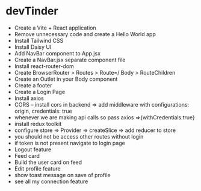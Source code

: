 # devTinder

- Create a Vite + React application
- Remove unnecessary code and create a Hello World app
- Install Tailwind CSS
- Install Daisy UI
- Add NavBar component to App.jsx
- Create a NavBar.jsx separate component file
- Install react-router-dom
- Create BrowserRouter > Routes > Route=/ Body > RouteChildren
- Create an Outlet in your Body component
- Create a footer
- Create a Login Page
- Install axios
- CORS – install cors in backend ⇒ add middleware with configurations: origin, credentials: true
- whenever we are making api calls so pass axios =>{withCredentials:true}
- install redux toolkit
- configure store => Provider => createSlice => add reducer to store 
- you should not be access other routes without login
- if token is not present navigate to login page 
- Logout feature 
- Feed card
- Build the user card on feed
- Edit profile feature
- show toast message on save of profile
- see all my connection feature